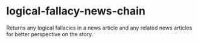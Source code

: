 # logical-fallacy-news-chain
Returns any logical fallacies in a news article and any related news articles for better perspective on the story.

